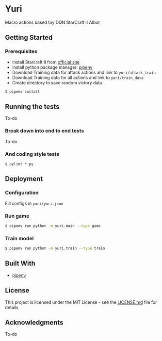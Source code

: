 # Yuri

Macro actions based toy DQN StarCraft II AIbot

## Getting Started

### Prerequisites

* Install Starcraft II from [official site](https://starcraft2.com/en-us/legacy-of-the-void/)
* Install python package manager: [pipenv](https://github.com/pypa/pipenv)
* Download Training data for attack actions and link to `yuri/attack_train`
* Download Training data for all actions and link to `yuri/train_data`
* Create directory to save random victory data

```sh
$ pipenv install
```

## Running the tests

To-do

### Break down into end to end tests

To-do

### And coding style tests

```
$ pylint *.py
```

## Deployment

### Configuration

Fill configs in `yuri/yuri.json`

### Run game

```sh
$ pipenv run python -m yuri.main --type game 
```

### Train model

```sh
$ pipenv run python -m yuri.train --type train
```

## Built With

* [pipenv](https://github.com/pypa/pipenv)

## License

This project is licensed under the MIT License - see the [LICENSE.md](LICENSE) file for details

## Acknowledgments

To-do